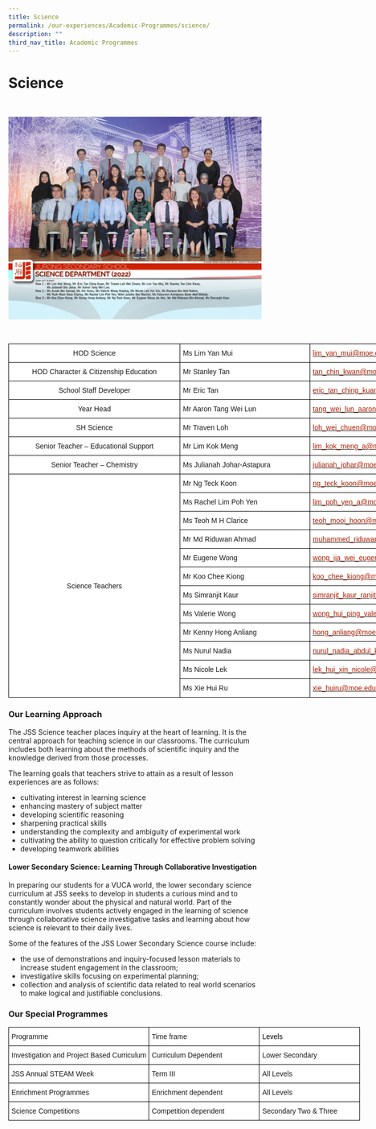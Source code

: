 ```yaml
---
title: Science
permalink: /our-experiences/Academic-Programmes/science/
description: ""
third_nav_title: Academic Programmes
---
```

# Science
<br>

![](/images/js_Science%20Department%204.jpg)

<br>
<style type="text/css">
.tg  {border-collapse:collapse;border-spacing:0;}
.tg td{border-color:black;border-style:solid;border-width:1px;font-family:Arial, sans-serif;font-size:14px;
  overflow:hidden;padding:10px 5px;word-break:normal;}
.tg th{border-color:black;border-style:solid;border-width:1px;font-family:Arial, sans-serif;font-size:14px;
  font-weight:normal;overflow:hidden;padding:10px 5px;word-break:normal;}
.tg .tg-f4yw{background-color:#FFF;text-align:center;vertical-align:middle}
.tg .tg-zr06{background-color:#FFF;text-align:left;vertical-align:middle}
.tg .tg-lm8h{background-color:#FFF;color:#B21D00;text-align:left;vertical-align:top}
</style>
<table class="tg" style="undefined;table-layout: fixed; width: 904px">
<colgroup>
<col style="width: 342px">
<col style="width: 259px">
<col style="width: 303px">
</colgroup>
<thead>
  <tr>
    <th class="tg-f4yw">HOD Science</th>
    <th class="tg-zr06">Ms Lim Yan Mui</th>
    <th class="tg-lm8h"><a href="mailto:lim_yan_mui@moe.edu.sg"><span style="text-decoration:none;color:#B21D00">lim_yan_mui@moe.edu.sg</span></a></th>
  </tr>
</thead>
<tbody>
  <tr>
    <td class="tg-f4yw">HOD Character &amp; Citizenship Education</td>
    <td class="tg-zr06">Mr Stanley Tan</td>
    <td class="tg-lm8h"><a href="mailto:tan_chin_kwan@moe.edu.sg"><span style="text-decoration:none;color:#B21D00">tan_chin_kwan@moe.edu.sg</span></a></td>
  </tr>
  <tr>
    <td class="tg-f4yw">School Staff Developer</td>
    <td class="tg-zr06">Mr Eric Tan</td>
    <td class="tg-lm8h"><a href="mailto:eric_tan_ching_kuan@moe.edu.sg"><span style="text-decoration:none;color:#B21D00">eric_tan_ching_kuan@moe.edu.sg</span></a></td>
  </tr>
  <tr>
    <td class="tg-f4yw">Year Head</td>
    <td class="tg-zr06">Mr Aaron Tang Wei Lun</td>
    <td class="tg-lm8h"><a href="mailto:tang_wei_lun_aaron@moe.edu.sg"><span style="text-decoration:none;color:#B21D00">tang_wei_lun_aaron@moe.edu.sg</span></a></td>
  </tr>
  <tr>
    <td class="tg-f4yw">SH Science</td>
    <td class="tg-zr06">Mr Traven Loh</td>
    <td class="tg-lm8h"><a href="mailto:loh_wei_chuen@moe.edu.sg"><span style="text-decoration:none;color:#B21D00">loh_wei_chuen@moe.edu.sg</span></a></td>
  </tr>
  <tr>
    <td class="tg-f4yw">Senior Teacher – Educational Support</td>
    <td class="tg-zr06">Mr Lim Kok Meng</td>
    <td class="tg-lm8h"><a href="mailto:lim_kok_meng_a@moe.edu.sg"><span style="text-decoration:none;color:#B21D00">lim_kok_meng_a@moe.edu.sg</span></a></td>
  </tr>
  <tr>
    <td class="tg-f4yw">Senior Teacher – Chemistry</td>
    <td class="tg-zr06">Ms Julianah Johar-Astapura</td>
    <td class="tg-lm8h"><a href="mailto:julianah_johar@moe.edu.sg"><span style="text-decoration:none;color:#B21D00">julianah_johar@moe.edu.sg</span></a></td>
  </tr>
  <tr>
    <td class="tg-f4yw" rowspan="14">Science Teachers</td>
    <td class="tg-zr06">Mr Ng Teck Koon</td>
    <td class="tg-lm8h"><a href="mailto:ng_teck_koon@moe.edu.sg"><span style="text-decoration:none;color:#B21D00">ng_teck_koon@moe.edu.sg</span></a></td>
  </tr>
  <tr>
    <td class="tg-zr06">Ms Rachel Lim Poh Yen</td>
    <td class="tg-lm8h"><a href="mailto:lim_poh_yen@moe.edu.sg"><span style="text-decoration:none;color:#B21D00">lim_poh_yen_a@moe.edu.sg</span></a></td>
  </tr>
  <tr>
    <td class="tg-zr06">Ms Teoh M H Clarice</td>
    <td class="tg-lm8h"><a href="mailto:teoh_mooi_hoon@moe.edu.sg"><span style="text-decoration:none;color:#B21D00">teoh_mooi_hoon@moe.edu.sg</span></a></td>
  </tr>
  <tr>
    <td class="tg-zr06">Mr Md Riduwan Ahmad</td>
    <td class="tg-lm8h"><a href="mailto:muhammed_riduwan_ahmad@moe.edu.sg"><span style="text-decoration:none;color:#B21D00">muhammed_riduwan_ahmad@moe.edu.sg</span></a></td>
  </tr>
  <tr>
    <td class="tg-zr06">Mr Eugene Wong</td>
    <td class="tg-lm8h"><a href="mailto:wong_jia_wei@moe.edu.sg"><span style="text-decoration:none;color:#B21D00">wong_jia_wei_eugene@moe.edu.sg</span></a></td>
  </tr>
  <tr>
    <td class="tg-zr06">Mr Koo Chee Kiong</td>
    <td class="tg-lm8h"><a href="mailto:koo_chee_kiong@moe.edu.sg"><span style="text-decoration:none;color:#B21D00">koo_chee_kiong@moe.edu.sg</span></a></td>
  </tr>
  <tr>
    <td class="tg-zr06">Ms Simranjit Kaur</td>
    <td class="tg-lm8h"><a href="mailto:simranjit_kaur_ranjit_singh@moe.edu.sg"><span style="text-decoration:none;color:#B21D00">simranjit_kaur_ranjit_singh@moe.edu.sg</span></a></td>
  </tr>
  <tr>
    <td class="tg-zr06">Ms Valerie Wong</td>
    <td class="tg-lm8h"><a href="mailto:wong_hui_ping_valerie@moe.edu.sg"><span style="text-decoration:none;color:#B21D00">wong_hui_ping_valerie@moe.edu.sg</span></a></td>
  </tr>
  <tr>
    <td class="tg-zr06">Mr Kenny Hong Anliang</td>
    <td class="tg-lm8h"><a href="mailto:hong_anliang@moe.edu.sg"><span style="text-decoration:none;color:#B21D00">hong_anliang@moe.edu.sg</span></a></td>
  </tr>
  <tr>
    <td class="tg-zr06">Ms Nurul Nadia</td>
    <td class="tg-lm8h"><a href="mailto:nurul_nadia_abdul_kalam@moe.edu.sg"><span style="text-decoration:none;color:#B21D00">nurul_nadia_abdul_kalam@moe.edu.sg</span></a></td>
  </tr>
  <tr>
    <td class="tg-zr06">Ms Nicole Lek</td>
    <td class="tg-lm8h"><a href="mailto:lek_hui_xin_nicole@moe.edu.sg"><span style="text-decoration:none;color:#B21D00">lek_hui_xin_nicole@moe.edu.sg</span></a></td>
  </tr>
  <tr>
    <td class="tg-zr06">Ms Xie Hui Ru</td>
    <td class="tg-lm8h"><a href="mailto:xie_huiru@moe.edu.sg"><span style="text-decoration:none;color:#B21D00">xie_huiru@moe.edu.sg</span></a></td>
  </tr>
</tbody>
</table>

### Our Learning Approach


The JSS Science teacher places inquiry at the heart of learning. It is the central approach for teaching science in our classrooms. The curriculum includes both learning about the methods of scientific inquiry and the knowledge derived from those processes.

  

The learning goals that teachers strive to attain as a result of lesson experiences are as follows:

*   cultivating interest in learning science
*   enhancing mastery of subject matter
*   developing scientific reasoning
*   sharpening practical skills
*   understanding the complexity and ambiguity of experimental work
*   cultivating the ability to question critically for effective problem solving
*   developing teamwork abilities

#### Lower Secondary Science: Learning Through Collaborative Investigation


In preparing our students for a VUCA world, the lower secondary science curriculum at JSS seeks to develop in students a curious mind and to constantly wonder about the physical and natural world. Part of the curriculum involves students actively engaged in the learning of science through collaborative science investigative tasks and learning about how science is relevant to their daily lives.

  

Some of the features of the JSS Lower Secondary Science course include:

*   the use of demonstrations and inquiry-focused lesson materials to increase student engagement in the classroom;
*   investigative skills focusing on experimental planning;
*   collection and analysis of scientific data related to real world scenarios to make logical and justifiable conclusions.

### Our Special Programmes

<style type="text/css">
.tg  {border-collapse:collapse;border-spacing:0;}
.tg td{border-color:black;border-style:solid;border-width:1px;font-family:Arial, sans-serif;font-size:14px;
  overflow:hidden;padding:10px 5px;word-break:normal;}
.tg th{border-color:black;border-style:solid;border-width:1px;font-family:Arial, sans-serif;font-size:14px;
  font-weight:normal;overflow:hidden;padding:10px 5px;word-break:normal;}
.tg .tg-zr06{background-color:#FFF;text-align:left;vertical-align:middle}
.tg .tg-1bbm{background-color:#FFF;color:#000000;text-align:left;vertical-align:middle}
</style>
<table class="tg" style="undefined;table-layout: fixed; width: 970px">
<colgroup>
<col style="width: 300 px">
<col style="width: 220px">
<col style="width: 200px">
</colgroup>
<thead>
  <tr>
    <th class="tg-zr06">Programme</th>
    <th class="tg-zr06">Time frame</th>
    <th class="tg-1bbm">Levels</th>
  </tr>
</thead>
<tbody>
  <tr>
    <td class="tg-zr06">Investigation and Project Based Curriculum</td>
    <td class="tg-zr06">Curriculum Dependent</td>
    <td class="tg-zr06">Lower Secondary</td>
  </tr>
  <tr>
    <td class="tg-zr06">JSS Annual STEAM Week</td>
    <td class="tg-zr06">Term III</td>
    <td class="tg-zr06">All Levels</td>
  </tr>
  <tr>
    <td class="tg-zr06">Enrichment Programmes</td>
    <td class="tg-zr06">Enrichment dependent</td>
    <td class="tg-zr06">All Levels</td>
  </tr>
  <tr>
    <td class="tg-zr06">Science Competitions</td>
    <td class="tg-zr06">Competition dependent</td>
    <td class="tg-zr06">Secondary Two &amp; Three</td>
  </tr>
</tbody>
</table>